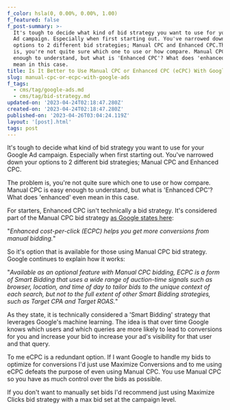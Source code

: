 ```yaml
---
f_color: hsla(0, 0.00%, 0.00%, 1.00)
f_featured: false
f_post-summary: >-
  It's tough to decide what kind of bid strategy you want to use for your Google
  Ad campaign. Especially when first starting out. You've narrowed down your
  options to 2 different bid strategies; Manual CPC and Enhanced CPC.The problem
  is, you're not quite sure which one to use or how compare. Manual CPC is easy
  enough to understand, but what is 'Enhanced CPC'? What does 'enhanced' even
  mean in this case.
title: Is It Better to Use Manual CPC or Enhanced CPC (eCPC) With Google Ads?
slug: manual-cpc-or-ecpc-with-google-ads
f_tags:
  - cms/tag/google-ads.md
  - cms/tag/bid-strategy.md
updated-on: '2023-04-24T02:18:47.280Z'
created-on: '2023-04-24T02:18:47.280Z'
published-on: '2023-04-26T03:04:24.119Z'
layout: '[post].html'
tags: post
---
```


It's tough to decide what kind of bid strategy you want to use for your Google Ad campaign. Especially when first starting out. You've narrowed down your options to 2 different bid strategies; Manual CPC and Enhanced CPC.

The problem is, you're not quite sure which one to use or how compare. Manual CPC is easy enough to understand, but what is 'Enhanced CPC'? What does 'enhanced' even mean in this case.

For starters, Enhanced CPC isn't technically a bid strategy. It's considered part of the Manual CPC bid strategy [as Google states here](https://support.google.com/google-ads/answer/2464964?hl=en&ref=freak.marketing):

"_Enhanced cost-per-click (ECPC) helps you get more conversions from manual bidding._"

So it's option that is available for those using Manual CPC bid strategy. Google continues to explain how it works:

"_Available as an optional feature with Manual CPC bidding, ECPC is a form of Smart Bidding that uses a wide range of auction-time signals such as browser, location, and time of day to tailor bids to the unique context of each search, but not to the full extent of other Smart Bidding strategies, such as Target CPA and Target ROAS._"

As they state, it is technically considered a 'Smart Bidding' strategy that leverages Google's machine learning. The idea is that over time Google knows which users and which queries are more likely to lead to conversions for you and increase your bid to increase your ad's visibility for that user and that query.

To me eCPC is a redundant option. If I want Google to handle my bids to optimize for conversions I'd just use Maximize Conversions and to me using eCPC defeats the purpose of even using Manual CPC. You use Manual CPC so you have as much control over the bids as possible.

If you don't want to manually set bids I'd recommend just using Maximize Clicks bid strategy with a max bid set at the campaign level.
